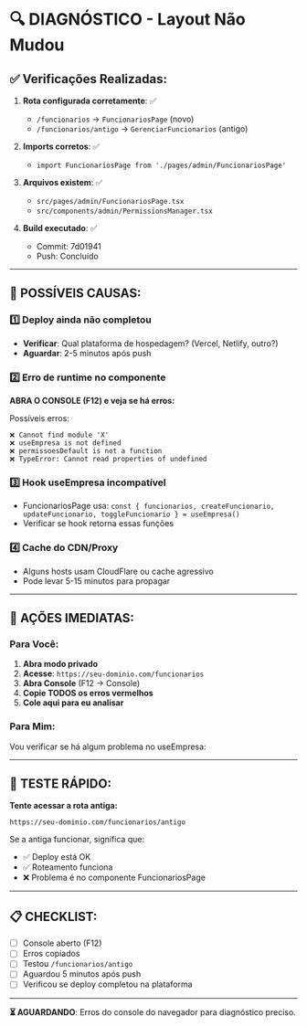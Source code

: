 # 🔍 DIAGNÓSTICO - Layout Não Mudou

## ✅ Verificações Realizadas:

1. **Rota configurada corretamente**: ✅
   - `/funcionarios` → `FuncionariosPage` (novo)
   - `/funcionarios/antigo` → `GerenciarFuncionarios` (antigo)

2. **Imports corretos**: ✅
   - `import FuncionariosPage from './pages/admin/FuncionariosPage'`

3. **Arquivos existem**: ✅
   - `src/pages/admin/FuncionariosPage.tsx`
   - `src/components/admin/PermissionsManager.tsx`

4. **Build executado**: ✅
   - Commit: 7d01941
   - Push: Concluído

---

## 🚨 POSSÍVEIS CAUSAS:

### 1️⃣ Deploy ainda não completou
- **Verificar**: Qual plataforma de hospedagem? (Vercel, Netlify, outro?)
- **Aguardar**: 2-5 minutos após push

### 2️⃣ Erro de runtime no componente
**ABRA O CONSOLE (F12) e veja se há erros:**

Possíveis erros:
```
❌ Cannot find module 'X'
❌ useEmpresa is not defined
❌ permissoesDefault is not a function
❌ TypeError: Cannot read properties of undefined
```

### 3️⃣ Hook useEmpresa incompatível
- FuncionariosPage usa: `const { funcionarios, createFuncionario, updateFuncionario, toggleFuncionario } = useEmpresa()`
- Verificar se hook retorna essas funções

### 4️⃣ Cache do CDN/Proxy
- Alguns hosts usam CloudFlare ou cache agressivo
- Pode levar 5-15 minutos para propagar

---

## 🔧 AÇÕES IMEDIATAS:

### Para Você:
1. **Abra modo privado**
2. **Acesse**: `https://seu-dominio.com/funcionarios`
3. **Abra Console** (F12 → Console)
4. **Copie TODOS os erros vermelhos**
5. **Cole aqui para eu analisar**

### Para Mim:
Vou verificar se há algum problema no useEmpresa:

---

## 🎯 TESTE RÁPIDO:

**Tente acessar a rota antiga:**
```
https://seu-dominio.com/funcionarios/antigo
```

Se a antiga funcionar, significa que:
- ✅ Deploy está OK
- ✅ Roteamento funciona
- ❌ Problema é no componente FuncionariosPage

---

## 📋 CHECKLIST:

- [ ] Console aberto (F12)
- [ ] Erros copiados
- [ ] Testou `/funcionarios/antigo`
- [ ] Aguardou 5 minutos após push
- [ ] Verificou se deploy completou na plataforma

---

**⏳ AGUARDANDO**: Erros do console do navegador para diagnóstico preciso.
